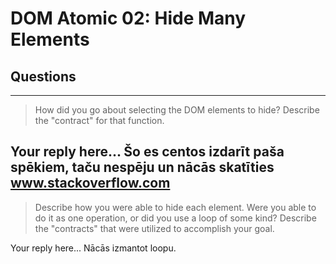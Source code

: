 # DOM Atomic 02: Hide Many Elements

## Questions

---

> How did you go about selecting the DOM elements to hide? Describe the "contract" for that function.

Your reply here...
Šo es centos izdarīt paša spēkiem, taču nespēju un nācās skatīties www.stackoverflow.com
---

> Describe how you were able to hide each element. Were you able to do it as one operation, or did you use a loop of some kind? Describe the "contracts" that were utilized to accomplish your goal.

Your reply here...
Nācās izmantot loopu.
